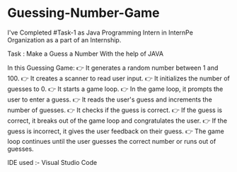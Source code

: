 # Guessing-Number-Game

I've Completed #Task-1 as Java Programming Intern in InternPe Organization as a part of an Internship.

Task : Make a Guess a Number With the help of JAVA

In this Guessing Game:
👉 It generates a random number between 1 and 100.
👉 It creates a scanner to read user input.
👉 It initializes the number of guesses to 0.
👉 It starts a game loop.
👉 In the game loop, it prompts the user to enter a guess.
👉 It reads the user's guess and increments the number of guesses.
👉 It checks if the guess is correct.
👉 If the guess is correct, it breaks out of the game loop and congratulates the user.
👉 If the guess is incorrect, it gives the user feedback on their guess.
👉 The game loop continues until the user guesses the correct number or runs out of guesses.

IDE used :- Visual Studio Code
